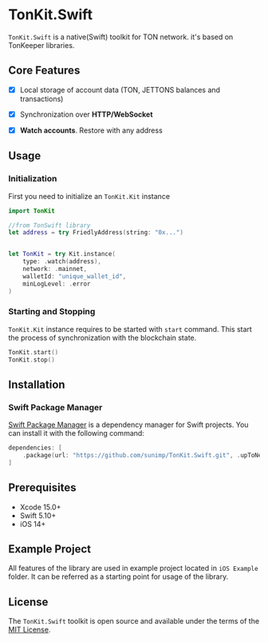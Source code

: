 # TonKit.Swift

`TonKit.Swift` is a native(Swift) toolkit for TON network. it's based on TonKeeper libraries.

## Core Features

- [x] Local storage of account data (TON, JETTONS balances and transactions)
- [x] Synchronization over **HTTP/WebSocket**
- [x] **Watch accounts**. Restore with any address


## Usage

### Initialization

First you need to initialize an `TonKit.Kit` instance

```swift
import TonKit

//from TonSwift library
let address = try FriedlyAddress(string: "0x...")


let TonKit = try Kit.instance(
    type: .watch(address), 
    network: .mainnet, 
    walletId: "unique_wallet_id", 
    minLogLevel: .error
)
```

### Starting and Stopping

`TonKit.Kit` instance requires to be started with `start` command. This start the process of synchronization with the blockchain state.

```swift
TonKit.start()
TonKit.stop()
```

## Installation

### Swift Package Manager

[Swift Package Manager](https://www.swift.org/package-manager) is a dependency manager for Swift projects. You can install it with the following command:

```swift
dependencies: [
    .package(url: "https://github.com/sunimp/TonKit.Swift.git", .upToNextMajor(from: "0.5.0"))
]
```

## Prerequisites

* Xcode 15.0+
* Swift 5.10+
* iOS 14+


## Example Project

All features of the library are used in example project located in `iOS Example` folder. It can be referred as a starting point for usage of the library.

## License

The `TonKit.Swift` toolkit is open source and available under the terms of the [MIT License](https://github.com/sunimp/TonKit.Swift/blob/master/LICENSE).

